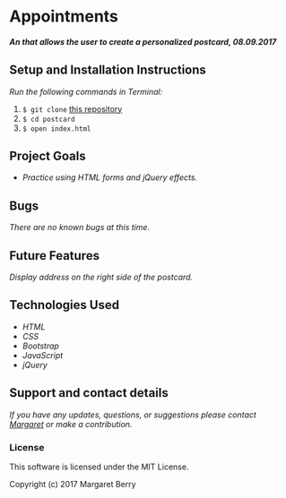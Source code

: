 # Appointments

#### _An that allows the user to create a personalized postcard, 08.09.2017_

## Setup and Installation Instructions
_Run the following commands in Terminal:_

1. `$ git clone` [this repository](https://github.com/codemargaret/postcard.git)
2. `$ cd postcard`
3. `$ open index.html`

## Project Goals
* _Practice using HTML forms and jQuery effects._

## Bugs
_There are no known bugs at this time._

## Future Features
_Display address on the right side of the postcard._

## Technologies Used
* _HTML_
* _CSS_
* _Bootstrap_
* _JavaScript_
* _jQuery_

## Support and contact details
_If you have any updates, questions, or suggestions please contact [Margaret] or make a contribution._

[Margaret]: mailto:codeberry1@gmail.com

### License
This software is licensed under the MIT License.

Copyright (c) 2017 Margaret Berry
